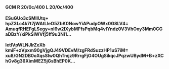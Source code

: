 #### GCM R 20/0c/400 L 20/0c/400
**ESuGUo3cSMllUtq+**<br/>**hpZ3Lc4k7t7jWAtLleO5ZbK0NowYiAPudpOWx0G8LV4=**<br/>**AmuqfRHEFgLSegy+nI6w2lXybMFfsPqbMq4vIYndz0V3VhOoy3Mm0CGaDBzY/xiPkSIWVfj5ff9u3NI1...**<br/><br/>
**IetIVpWLNJlrZeXb**<br/>**kmiF+zVpxm90gVjgQJ49VDEvM/zgFRdSuzzHP1uS7iM=**<br/>**xu8/GN2DB0oXqsSlw0QhTmjz9RrrgFjO4OUgSikqcJPqzwUBydM+B+zXChGv8g36XimMEZ5jGsBhEP0K...**
